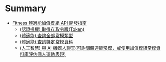 # Summary

- [ Fitness 體適能加值模組 API 開發指南 ](README.md)
  - [ (認證授權) 取得存取令牌(Token) ](AUTHORIZATION.md)
  - [ (體適能) 查詢全部常模類型 ](FITNESS_NORM_TYPE.md)
  - [ (體適能) 查詢特定常模資料 ](FITNESS_NORM_DATA.md)
  - [ (人工智慧) 與 AI 機器人聊天(可詢問體適能常模，或使用加值模組常模資料庫評估個人運動表現) ](AI_NLG_CHAT_FITNESS.md)
  
<!--   - [ (人工智慧) 查詢問答資料庫 ](AI_NLU_QNA.md)   -->
<!--   - [ (人工智慧) 提取關鍵字內容 ](AI_NLU_TEXT_ANALYSIS.md)   -->
<!--   - [ (人工智慧) 與 AI 機器人聊天(不限體適能常模與運動表現評估話題) ](AI_NLG_CHAT.md)   -->

<!-- - [ 附錄 ]   -->
<!--   - [ 人工智慧相關 API 功能特性比較說明表 ](AI_NLG_NLU_DESC.md)   -->